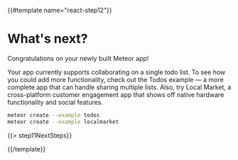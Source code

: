 {{#template name="react-step12"}}

# What's next?

Congratulations on your newly built Meteor app!

Your app currently supports collaborating on a single todo list. To see how you
could add more functionality, check out the Todos example &mdash; a more
complete app that can handle sharing multiple lists. Also, try Local Market, a
cross-platform customer engagement app that shows off native hardware
functionality and social features.

```bash
meteor create --example todos
meteor create --example localmarket
```

{{> step11NextSteps}}

{{/template}}

